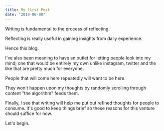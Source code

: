 ```yaml
---
title: My First Post
date: "2019-06-08"
---
```


Writing is fundamental to the process of reflecting.

Reflecting is really useful in gaining insights from daily experience.

Hence this blog.

I've also been meaning to have an outlet for letting people look into my mind; one that would be entirely my own unlike instagram, twitter and the like that are pretty much for everyone.

People that will come here repeatedly will want to be here.

They won't happen upon my thoughts by randomly scrolling through content "the algorithm" feeds them.
<!-- For my readers, every post will be an event. -->

Finally, I see that writing will help me put out refined thoughts for people to consume.
It's good to keep things brief so these reasons for this venture should suffice for now.

Let's begin.
